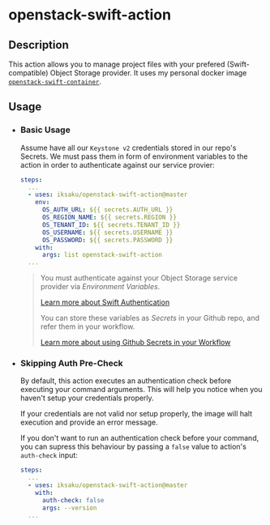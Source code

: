 # openstack-swift-action


## Description
This action allows you to manage project files with your prefered (Swift-compatible) Object Storage provider. 
It uses my personal docker image [`openstack-swift-container`](https://hub.docker.com/r/iksaku/openstack-swift-container).

## Usage
* ### Basic Usage
  Assume have all our `Keystone v2` credentials stored in our repo's Secrets. We must pass them in form of environment variables to the action in order to authenticate against our service provier:
  ```yaml
  steps:
    ...
    - uses: iksaku/openstack-swift-action@master
      env:
        OS_AUTH_URL: ${{ secrets.AUTH_URL }}
        OS_REGION_NAME: ${{ secrets.REGION }}
        OS_TENANT_ID: ${{ secrets.TENANT_ID }}
        OS_USERNAME: ${{ secrets.USERNAME }}
        OS_PASSWORD: ${{ secrets.PASSWORD }}
      with:
        args: list openstack-swift-action
    ...
  ```

  > You must authenticate against your Object Storage service provider via _Environment Variables_.
  >
  > [Learn more about Swift Authentication](https://docs.openstack.org/python-swiftclient/stein/cli/index.html#authentication)
  >
  > You can store these variables as _Secrets_ in your Github repo, and refer them in your workflow.
  >
  > [Learn more about using Github Secrets in your Workflow](https://help.github.com/en/articles/virtual-environments-for-github-actions#creating-and-using-secrets-encrypted-variables)

* ### Skipping Auth Pre-Check
  By default, this action executes an authentication check before executing your command arguments. This will help you notice when you haven't setup your credentials properly.

  If your credentials are not valid nor setup properly, the image will halt execution and provide an error message.

  If you don't want to run an authentication check before your command, you can supress this behaviour by passing a `false` value to action's `auth-check` input:
  ```yaml
  steps:
    ...
    - uses: iksaku/openstack-swift-action@master
      with:
        auth-check: false
        args: --version
    ...
  ```